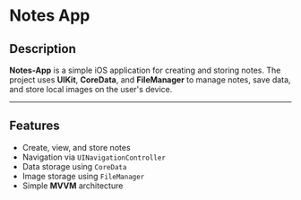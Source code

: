 # Notes App

## Description
**Notes-App** is a simple iOS application for creating and storing notes. The project uses **UIKit**, **CoreData**, and **FileManager** to manage notes, save data, and store local images on the user's device.

---

## Features
- Create, view, and store notes  
- Navigation via `UINavigationController`  
- Data storage using `CoreData`  
- Image storage using `FileManager`  
- Simple **MVVM** architecture  
